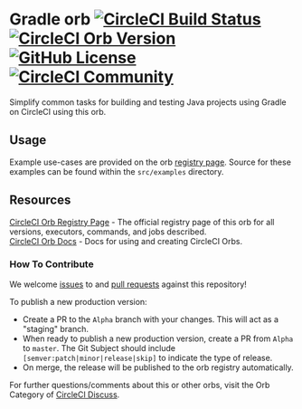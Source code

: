 # Gradle orb [![CircleCI Build Status](https://circleci.com/gh/CircleCI-Public/gradle-orb.svg?style=shield "CircleCI Build Status")](https://circleci.com/gh/CircleCI-Public/gradle-orb) [![CircleCI Orb Version](https://img.shields.io/badge/endpoint.svg?url=https://badges.circleci.io/orb/circleci/gradle)](https://circleci.com/orbs/registry/orb/circleci/gradle) [![GitHub License](https://img.shields.io/badge/license-MIT-lightgrey.svg)](https://raw.githubusercontent.com/CircleCI-Public/gradle-orb/master/LICENSE) [![CircleCI Community](https://img.shields.io/badge/community-CircleCI%20Discuss-343434.svg)](https://discuss.circleci.com/c/ecosystem/orbs)

Simplify common tasks for building and testing Java projects using Gradle on CircleCI using this orb.

## Usage

Example use-cases are provided on the orb [registry page](https://circleci.com/orbs/registry/orb/circleci/gradle#usage-examples). Source for these examples can be found within the `src/examples` directory.


## Resources

[CircleCI Orb Registry Page](https://circleci.com/orbs/registry/orb/circleci/gradle) - The official registry page of this orb for all versions, executors, commands, and jobs described.  
[CircleCI Orb Docs](https://circleci.com/docs/2.0/orb-intro/#section=configuration) - Docs for using and creating CircleCI Orbs.  

### How To Contribute

We welcome [issues](https://github.com/CircleCI-Public/gradle-orb/issues) to and [pull requests](https://github.com/CircleCI-Public/gradle-orb/pulls) against this repository!

To publish a new production version:
* Create a PR to the `Alpha` branch with your changes. This will act as a "staging" branch.
* When ready to publish a new production version, create a PR from `Alpha` to `master`. The Git Subject should include `[semver:patch|minor|release|skip]` to indicate the type of release.
* On merge, the release will be published to the orb registry automatically.

For further questions/comments about this or other orbs, visit the Orb Category of [CircleCI Discuss](https://discuss.circleci.com/c/orbs).
